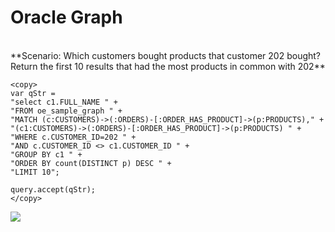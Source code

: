 
# Oracle Graph 

<br>
**Scenario: Which customers bought products that customer 202 bought? Return the first 10 results  that had the most products in common with 202**

````
<copy>
var qStr = 
"select c1.FULL_NAME " + 
"FROM oe_sample_graph " + 
"MATCH (c:CUSTOMERS)->(:ORDERS)-[:ORDER_HAS_PRODUCT]->(p:PRODUCTS)," +
"(c1:CUSTOMERS)->(:ORDERS)-[:ORDER_HAS_PRODUCT]->(p:PRODUCTS) " +
"WHERE c.CUSTOMER_ID=202 " + 
"AND c.CUSTOMER_ID <> c1.CUSTOMER_ID " +
"GROUP BY c1 " + 
"ORDER BY count(DISTINCT p) DESC " + 
"LIMIT 10";

query.accept(qStr);
</copy>
````
 
![](./images/IMGG15.PNG)

 
 